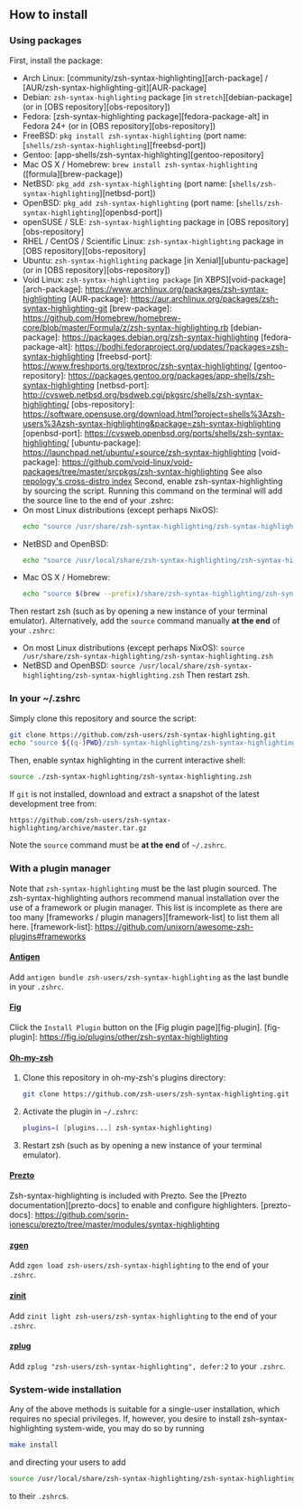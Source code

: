 How to install
--------------
### Using packages
First, install the package:
* Arch Linux: [community/zsh-syntax-highlighting][arch-package] / [AUR/zsh-syntax-highlighting-git][AUR-package]
* Debian: `zsh-syntax-highlighting` package [in `stretch`][debian-package] (or in [OBS repository][obs-repository])
* Fedora: [zsh-syntax-highlighting package][fedora-package-alt] in Fedora 24+ (or in [OBS repository][obs-repository])
* FreeBSD: `pkg install zsh-syntax-highlighting` (port name: [`shells/zsh-syntax-highlighting`][freebsd-port])
* Gentoo: [app-shells/zsh-syntax-highlighting][gentoo-repository]
* Mac OS X / Homebrew: `brew install zsh-syntax-highlighting` ([formula][brew-package])
* NetBSD: `pkg_add zsh-syntax-highlighting` (port name: [`shells/zsh-syntax-highlighting`][netbsd-port])
* OpenBSD: `pkg_add zsh-syntax-highlighting` (port name: [`shells/zsh-syntax-highlighting`][openbsd-port])
* openSUSE / SLE: `zsh-syntax-highlighting` package in [OBS repository][obs-repository]
* RHEL / CentOS / Scientific Linux: `zsh-syntax-highlighting` package in [OBS repository][obs-repository]
* Ubuntu: `zsh-syntax-highlighting` package [in Xenial][ubuntu-package] (or in [OBS repository][obs-repository])
* Void Linux: `zsh-syntax-highlighting package` [in XBPS][void-package]
[arch-package]: https://www.archlinux.org/packages/zsh-syntax-highlighting
[AUR-package]: https://aur.archlinux.org/packages/zsh-syntax-highlighting-git
[brew-package]: https://github.com/Homebrew/homebrew-core/blob/master/Formula/z/zsh-syntax-highlighting.rb
[debian-package]: https://packages.debian.org/zsh-syntax-highlighting
[fedora-package-alt]: https://bodhi.fedoraproject.org/updates/?packages=zsh-syntax-highlighting
[freebsd-port]: https://www.freshports.org/textproc/zsh-syntax-highlighting/
[gentoo-repository]: https://packages.gentoo.org/packages/app-shells/zsh-syntax-highlighting
[netbsd-port]: http://cvsweb.netbsd.org/bsdweb.cgi/pkgsrc/shells/zsh-syntax-highlighting/
[obs-repository]: https://software.opensuse.org/download.html?project=shells%3Azsh-users%3Azsh-syntax-highlighting&package=zsh-syntax-highlighting
[openbsd-port]: https://cvsweb.openbsd.org/ports/shells/zsh-syntax-highlighting/
[ubuntu-package]: https://launchpad.net/ubuntu/+source/zsh-syntax-highlighting
[void-package]: https://github.com/void-linux/void-packages/tree/master/srcpkgs/zsh-syntax-highlighting
See also [repology's cross-distro index](https://repology.org/metapackage/zsh-syntax-highlighting/versions)
Second, enable zsh-syntax-highlighting by sourcing the script. Running this command on the terminal will add the source line to the end of your .zshrc:
* On most Linux distributions (except perhaps NixOS):
    ```zsh
    echo "source /usr/share/zsh-syntax-highlighting/zsh-syntax-highlighting.zsh" >> ${ZDOTDIR:-$HOME}/.zshrc
    ```
* NetBSD and OpenBSD:
    ```zsh
    echo "source /usr/local/share/zsh-syntax-highlighting/zsh-syntax-highlighting.zsh" >> ${ZDOTDIR:-$HOME}/.zshrc
    ```
* Mac OS X / Homebrew:
    ```zsh
    echo "source $(brew --prefix)/share/zsh-syntax-highlighting/zsh-syntax-highlighting.zsh" >> ${ZDOTDIR:-$HOME}/.zshrc
    ```
Then restart zsh (such as by opening a new instance of your terminal emulator).
 Alternatively, add the `source` command manually **at the end** of your `.zshrc`:
* On most Linux distributions (except perhaps NixOS):
`source /usr/share/zsh-syntax-highlighting/zsh-syntax-highlighting.zsh`
* NetBSD and OpenBSD:
`source /usr/local/share/zsh-syntax-highlighting/zsh-syntax-highlighting.zsh`
Then restart zsh.
### In your ~/.zshrc
Simply clone this repository and source the script:
```zsh
git clone https://github.com/zsh-users/zsh-syntax-highlighting.git
echo "source ${(q-)PWD}/zsh-syntax-highlighting/zsh-syntax-highlighting.zsh" >> ${ZDOTDIR:-$HOME}/.zshrc
```
  Then, enable syntax highlighting in the current interactive shell:
```zsh
source ./zsh-syntax-highlighting/zsh-syntax-highlighting.zsh
```
  If `git` is not installed, download and extract a snapshot of the latest
  development tree from:
```
https://github.com/zsh-users/zsh-syntax-highlighting/archive/master.tar.gz
```
  Note the `source` command must be **at the end** of `~/.zshrc`.
### With a plugin manager
Note that `zsh-syntax-highlighting` must be the last plugin sourced.
The zsh-syntax-highlighting authors recommend manual installation over the use
of a framework or plugin manager.
This list is incomplete as there are too many
[frameworks / plugin managers][framework-list] to list them all here.
[framework-list]: https://github.com/unixorn/awesome-zsh-plugins#frameworks
#### [Antigen](https://github.com/zsh-users/antigen)
Add `antigen bundle zsh-users/zsh-syntax-highlighting` as the last bundle in
your `.zshrc`.
#### [Fig](https://fig.io)
Click the `Install Plugin` button on the [Fig plugin page][fig-plugin].
[fig-plugin]: https://fig.io/plugins/other/zsh-syntax-highlighting
#### [Oh-my-zsh](https://github.com/robbyrussell/oh-my-zsh)
1. Clone this repository in oh-my-zsh's plugins directory:
    ```zsh
    git clone https://github.com/zsh-users/zsh-syntax-highlighting.git ${ZSH_CUSTOM:-~/.oh-my-zsh/custom}/plugins/zsh-syntax-highlighting
    ```
2. Activate the plugin in `~/.zshrc`:
    ```zsh
    plugins=( [plugins...] zsh-syntax-highlighting)
    ```
3. Restart zsh (such as by opening a new instance of your terminal emulator).
#### [Prezto](https://github.com/sorin-ionescu/prezto)
Zsh-syntax-highlighting is included with Prezto. See the
[Prezto documentation][prezto-docs] to enable and configure highlighters.
[prezto-docs]: https://github.com/sorin-ionescu/prezto/tree/master/modules/syntax-highlighting
#### [zgen](https://github.com/tarjoilija/zgen)
Add `zgen load zsh-users/zsh-syntax-highlighting` to the end of your `.zshrc`.
#### [zinit](https://github.com/zdharma-continuum/zinit)
Add `zinit light zsh-users/zsh-syntax-highlighting` to the end of your
`.zshrc`.
#### [zplug](https://github.com/zplug/zplug)
Add `zplug "zsh-users/zsh-syntax-highlighting", defer:2` to your `.zshrc`.
### System-wide installation
Any of the above methods is suitable for a single-user installation,
which requires no special privileges.  If, however, you desire to install
zsh-syntax-highlighting system-wide, you may do so by running
```zsh
make install
```
and directing your users to add
```zsh
source /usr/local/share/zsh-syntax-highlighting/zsh-syntax-highlighting.zsh
```
to their `.zshrc`s.

